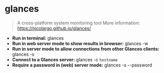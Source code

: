 # glances
> A cross-platform system monitoring tool
> More information: <https://nicolargo.github.io/glances/>
- **Run in terminal:**
glances
- **Run in web server mode to show results in browser:**
glances -w
- **Run in server mode to allow connections from other Glances clients:**
glances -s
- **Connect to a Glances server:**
glances -c `hostname`
- **Require a password in (web) server mode:**
glances -s --password
